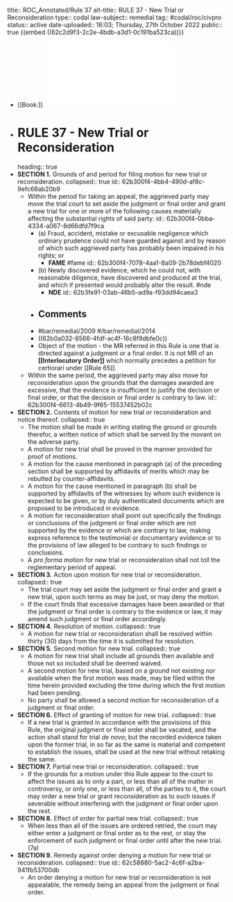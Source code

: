 title:: ROC_Annotated/Rule 37
alt-title:: RULE 37 - New Trial or Reconsideration
type:: codal
law-subject:: remedial
tag:: #codal/roc/civpro
status:: active
date-uploaded:: 16:03; Thursday, 27th October 2022
public:: true
{{embed ((62c2d9f3-2c2e-4bdb-a3d1-0c191ba523ca))}}

- [[Book:]] ![Noche Vol 1, 2021 ed., RULE 37](_RULE37.pdf)
- # RULE 37 - New Trial or Reconsideration
  heading:: true
- **SECTION 1.** Grounds of and period for filing motion for new trial or reconsideration.
  collapsed:: true
  id:: 62b300f4-4bb4-490d-af8c-9efc68ab20b9
	- Within the period for taking an appeal, the aggrieved party may move the trial court to set aside the judgment or final order and grant a new trial for one or more of the following causes materially affecting the substantial rights of said party:
	  id:: 62b300f4-0bba-4334-a067-8d66dfd7f9ca
		- (a) Fraud, accident, mistake or excusable negligence which ordinary prudence could not have guarded against and by reason of which such aggrieved party has probably been impaired in his rights; or
			- **FAME** #fame
			  id:: 62b300f4-7078-4aa1-8a09-2b78debf4020
		- (b) Newly discovered evidence, which he could not, with reasonable diligence, have discovered and produced at the trial, and which if presented would probably alter the result. #nde
			- **NDE**
			  id:: 62b3fe91-03ab-46b5-ad9a-f93dd94caea3
		- ## Comments
		- #bar/remedial/2009 #/bar/remedial/2014
		- ((62b0a032-8566-4fdf-ac4f-16c8f9dbfe0c))
		- Object of the motion - the MR referred in this Rule is one that is directed against a judgment or a final order. It is not MR of an **[[Interlocutory Order]]** which normally precedes a petition for certiorari under [[Rule 65]].
	- Within the same period, the aggrieved party may also move for reconsideration upon the grounds that the damages awarded are excessive, that the evidence is insufficient to justify the decision or final order, or that the decision or final order is contrary to law.
	  id:: 62b300f4-6613-4b49-9f65-15537452b02c
- **SECTION 2.** Contents of motion for new trial or reconsideration and notice thereof.
  collapsed:: true
	- The motion shall be made in writing stating the ground or grounds therefor, a written notice of which shall be served by the movant on the adverse party.
	- A motion for new trial shall be proved in the manner provided for proof of motions.
	- A motion for the cause mentioned in paragraph (a) of the preceding section shall be supported by affidavits of merits which may be rebutted by counter-affidavits.
	- A motion for the cause mentioned in paragraph (b) shall be supported by affidavits of the witnesses by whom such evidence is expected to be given, or by duly authenticated documents which are proposed to be introduced in evidence.
	- A motion for reconsideration shall point out specifically the findings or conclusions of the judgment or final order which are not supported by the evidence or which are contrary to law, making express reference to the testimonial or documentary evidence or to the provisions of law alleged to be contrary to such findings or conclusions.
	- A *pro forma* motion for new trial or reconsideration shall not toll the reglementary period of appeal.
- **SECTION 3.** Action upon motion for new trial or reconsideration.
  collapsed:: true
	- The trial court may set aside the judgment or final order and grant a new trial, upon such terms as may be just, or may deny the motion.
	- If the court finds that excessive damages have been awarded or that the judgment or final order is contrary to the evidence or law, it may amend such judgment or final order accordingly.
- **SECTION 4**. Resolution of motion.
  collapsed:: true
	- A motion for new trial or reconsideration shall be resolved within thirty (30) days from the time it is submitted for resolution.
- **SECTION 5.** Second motion for new trial.
  collapsed:: true
	- A motion for new trial shall include all grounds then available and those not so included shall be deemed waived.
	- A second motion for new trial, based on a ground not existing nor available when the first motion was made, may be filed within the time herein provided excluding the time during which the first motion had been pending.
	- No party shall be allowed a second motion for reconsideration of a judgment or final order.
- **SECTION 6.** Effect of granting of motion for new trial.
  collapsed:: true
	- If a new trial is granted in accordance with the provisions of this Rule, the original judgment or final order shall be vacated, and the action shall stand for trial *de novo*; but the recorded evidence taken upon the former trial, in so far as the same is material and competent to establish the issues, shall be used at the new trial without retaking the same.
- **SECTION 7.** Partial new trial or reconsideration.
  collapsed:: true
	- If the grounds for a motion under this Rule appear to the court to affect the issues as to only a part, or less than all of the matter in controversy, or only one, or less than all, of the parties to it, the court may order a new trial or grant reconsideration as to such issues if severable without interfering with the judgment or final order upon the rest.
- **SECTION 8.** Effect of order for partial new trial.
  collapsed:: true
	- When less than all of the issues are ordered retried, the court may either enter a judgment or final order as to the rest, or stay the enforcement of such judgment or final order until after the new trial. (7a)
- **SECTION 9.** Remedy against order denying a motion for new trial or reconsideration.
  collapsed:: true
  id:: 62c58880-5ac2-4c6f-a2ba-941fb53700db
	- An order denying a motion for new trial or reconsideration is not appealable, the remedy being an appeal from the judgment or final order.